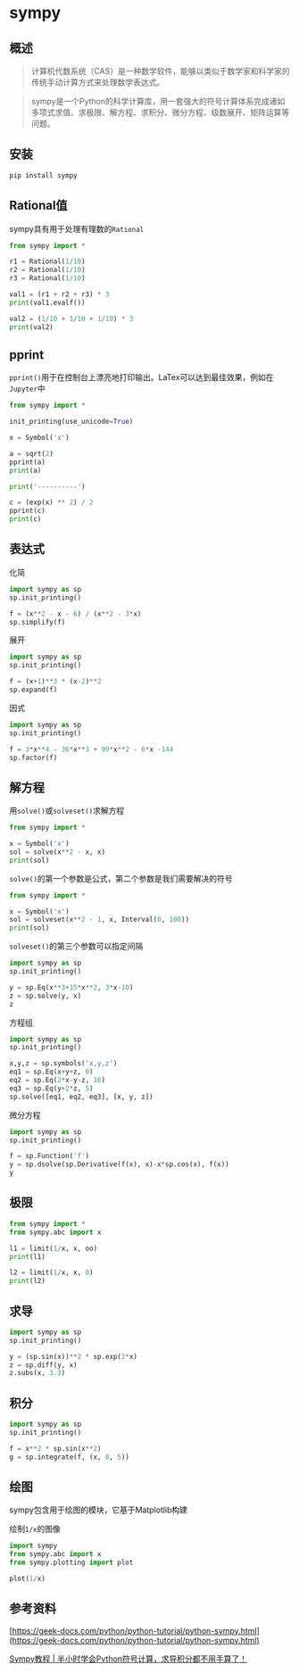 # sympy

## 概述

> 计算机代数系统（CAS）是一种数学软件，能够以类似于数学家和科学家的传统手动计算方式来处理数学表达式。

> sympy是一个Python的科学计算库，用一套强大的符号计算体系完成诸如多项式求值、求极限、解方程、求积分、微分方程、级数展开、矩阵运算等问题。

## 安装

```bash
pip install sympy
```

## Rational值

sympy具有用于处理有理数的`Rational`

```python
from sympy import *

r1 = Rational(1/10)
r2 = Rational(1/10)
r3 = Rational(1/10)

val1 = (r1 + r2 + r3) * 3
print(val1.evalf())

val2 = (1/10 + 1/10 + 1/10) * 3
print(val2)

```

## pprint

`pprint()`用于在控制台上漂亮地打印输出。LaTex可以达到最佳效果，例如在`Jupyter`中

```py
from sympy import *

init_printing(use_unicode=True)

x = Symbol('x')

a = sqrt(2)
pprint(a)
print(a)

print('----------')

c = (exp(x) ** 2) / 2
pprint(c)
print(c)

```

## 表达式

化简

```python
import sympy as sp
sp.init_printing()

f = (x**2 - x - 6) / (x**2 - 3*x)
sp.simplify(f)
```

展开

```python
import sympy as sp
sp.init_printing()

f = (x+1)**3 * (x-2)**2
sp.expand(f)
```

因式

```python
import sympy as sp
sp.init_printing()

f = 3*x**4 - 36*x**3 + 99*x**2 - 6*x -144
sp.factor(f)
```

## 解方程

用`solve()`或`solveset()`求解方程

```python
from sympy import *

x = Symbol('x')
sol = solve(x**2 - x, x)
print(sol)

```

`solve()`的第一个参数是公式，第二个参数是我们需要解决的符号

```py
from sympy import *

x = Symbol('x')
sol = solveset(x**2 - 1, x, Interval(0, 100))
print(sol)
```

`solveset()`的第三个参数可以指定间隔

```python
import sympy as sp
sp.init_printing()

y = sp.Eq(x**3+15*x**2, 3*x-10)
z = sp.solve(y, x)
z
```

方程组

```python
import sympy as sp
sp.init_printing()

x,y,z = sp.symbols('x,y,z')
eq1 = sp.Eq(x+y+z, 0)
eq2 = sp.Eq(2*x-y-z, 10)
eq3 = sp.Eq(y+2*z, 5)
sp.solve([eq1, eq2, eq3], [x, y, z])
```

微分方程

```python
import sympy as sp
sp.init_printing()

f = sp.Function('f')
y = sp.dsolve(sp.Derivative(f(x), x)-x*sp.cos(x), f(x))
y
```

## 极限

```python
from sympy import *
from sympy.abc import x

l1 = limit(1/x, x, oo)
print(l1)

l2 = limit(1/x, x, 0)
print(l2)
```

## 求导

```python
import sympy as sp
sp.init_printing()

y = (sp.sin(x))**2 * sp.exp(2*x)
z = sp.diff(y, x)
z.subs(x, 3.3)
```

## 积分

```python
import sympy as sp
sp.init_printing()

f = x**2 * sp.sin(x**2)
g = sp.integrate(f, (x, 0, 5))
```

## 绘图

sympy包含用于绘图的模块，它基于Matplotlib构建

绘制`1/x`的图像

```python
import sympy
from sympy.abc import x
from sympy.plotting import plot

plot(1/x)

```

## 参考资料

[https://geek-docs.com/python/python-tutorial/python-sympy.html](https://geek-docs.com/python/python-tutorial/python-sympy.html)

[Sympy教程 | 半小时学会Python符号计算，求导积分都不用手算了！](https://www.bilibili.com/video/BV1QC4y1s7t2)